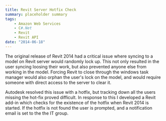 ```yaml
---
title: Revit Server Hotfix Check
summary: placeholder summary
tags:
    - Amazon Web Services
    - C#.Net
    - Revit
    - Revit API
date: "2014-06-18"
---
```


The original release of Revit 2014 had a critical issue where syncing to a model on Revit server would randomly lock up. This not only resulted in the user syncing loosing their work, but also prevented anyone else from working in the model. Forcing Revit to close through the windows task manager would also orphan the user's lock on the model, and would require someone with direct access to the server to clear it.

Autodesk resolved this issue with a hotfix, but tracking down all the users missing the hot-fix proved difficult. In response to this I developed a Revit add-in which checks for the existence of the hotfix when Revit 2014 is started. If the hotfix is not found the user is prompted, and a notification email is set to the the IT group.
